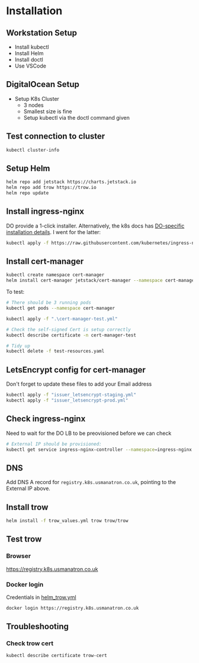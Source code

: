 # Installation

## Workstation Setup

* Install kubectl
* Install Helm
* Install doctl
* Use VSCode

## DigitalOcean Setup

* Setup K8s Cluster
  * 3 nodes
  * Smallest size is fine
  * Setup kubectl via the doctl command given

## Test connection to cluster

```bash
kubectl cluster-info
```

## Setup Helm

```bash
helm repo add jetstack https://charts.jetstack.io
helm repo add trow https://trow.io
helm repo update
```

## Install ingress-nginx

DO provide a 1-click installer.  Alternatively, the k8s docs has [DO-specific installation details](https://kubernetes.github.io/ingress-nginx/deploy/#digital-ocean).  I went for the latter:

```bash
kubectl apply -f https://raw.githubusercontent.com/kubernetes/ingress-nginx/controller-v1.1.0/deploy/static/provider/do/deploy.yaml
```

## Install cert-manager

```bash
kubectl create namespace cert-manager
helm install cert-manager jetstack/cert-manager --namespace cert-manager --version v1.6.1 --set installCRDs=true
```

To test:

```bash
# There should be 3 running pods
kubectl get pods --namespace cert-manager

kubectl apply -f ".\cert-manager-test.yml"

# Check the self-signed Cert is setup correctly
kubectl describe certificate -n cert-manager-test

# Tidy up
kubectl delete -f test-resources.yaml
```

## LetsEncrypt config for cert-manager

Don't forget to update these files to add your Email address

```bash
kubectl apply -f "issuer_letsencrypt-staging.yml"
kubectl apply -f "issuer_letsencrypt-prod.yml"
```

## Check ingress-nginx

Need to wait for the DO LB to be preovisioned before we can check

```bash
# External IP should be provisioned:
kubectl get service ingress-nginx-controller --namespace=ingress-nginx
```

## DNS

Add DNS A record for `registry.k8s.usmanatron.co.uk`, pointing to the External IP above. 

## Install trow

```bash
helm install -f trow_values.yml trow trow/trow
```

## Test trow

### Browser

<https://registry.k8s.usmanatron.co.uk>

### Docker login

Credentials in [helm_trow.yml](./helm_trow.yml)

```bash
docker login https://registry.k8s.usmanatron.co.uk
```

## Troubleshooting

### Check trow cert

```bash
kubectl describe certificate trow-cert
```
